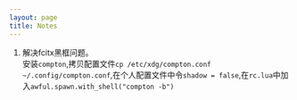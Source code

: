 ```yaml
---
layout: page
title: Notes
---
```

1. 解决fcitx黑框问题。  
安装`compton`,拷贝配置文件`cp /etc/xdg/compton.conf ~/.config/compton.conf`,在个人配置文件中令`shadow = false`,在`rc.lua`中加入`awful.spawn.with_shell("compton -b")`

